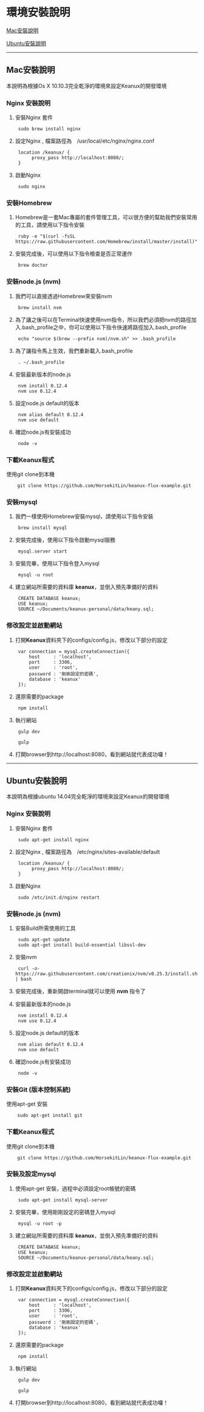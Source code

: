 # 環境安裝說明

[Mac安裝說明](#mac安裝說明)

[Ubuntu安裝說明](#ubuntu安裝說明)

---


## Mac安裝說明

本說明為根據Os X 10.10.3完全乾淨的環境來設定Keanux的開發環境

### Nginx 安裝說明

1. 安裝Nginx 套件

        sudo brew install nginx

2. 設定Nginx , 檔案路徑為　/usr/local/etc/nginx/nginx.conf

        location /keanux/ {
             proxy_pass http://localhost:8080/;
        }

3. 啟動Nginx

        sudo nginx

### 安裝Homebrew

1. Homebrew是一套Mac專屬的套件管理工具，可以很方便的幫助我們安裝常用的工具，請使用以下指令安裝

		ruby -e "$(curl -fsSL https://raw.githubusercontent.com/Homebrew/install/master/install)"

1. 安裝完成後，可以使用以下指令檢查是否正常運作

		brew doctor

### 安裝node.js (nvm)

1. 我們可以直接透過Homebrew來安裝nvm

		brew install nvm

1. 為了讓之後可以在Terminal快速使用nvm指令，所以我們必須把nvm的路徑加入.bash_profile之中，你可以使用以下指令快速將路徑加入.bash_profile

		echo "source $(brew --prefix nvm)/nvm.sh" >> .bash_profile

1. 為了讓指令馬上生效，我們重新載入.bash_profile

		. ~/.bash_profile

1. 安裝最新版本的node.js

		nvm install 0.12.4
		nvm use 0.12.4

1. 設定node.js default的版本

		nvm alias default 0.12.4
		nvm use default

1. 確認node.js有安裝成功

		node -v

### 下載Keanux程式

使用git clone到本機

		git clone https://github.com/HorsekitLin/keanux-flux-example.git

### 安裝mysql

1. 我們一樣使用Homebrew安裝mysql，請使用以下指令安裝

		brew install mysql

1. 安裝完成後，使用以下指令啟動mysql服務

		mysql.server start

1. 安裝完畢，使用以下指令登入mysql

		mysql -u root

1. 建立網站所需要的資料庫 **keanux**，並倒入預先準備好的資料

		CREATE DATABASE keanux;
		USE keanux;
		SOURCE ~/Documents/keanux-personal/data/keany.sql;

### 修改設定並啟動網站

1. 打開**Keanux**資料夾下的configs/config.js，修改以下部分的設定

		var connection = mysql.createConnection({
			host     : 'localhost',
			port     : 3306,
			user     : 'root',
			password : '剛剛設定的密碼',
			database : 'keanux'
		});

1. 還原需要的package

		npm install

1. 執行網站

        gulp dev

        gulp

1. 打開browser到http://localhost:8080，看到網站就代表成功囉！

---

## Ubuntu安裝說明

本說明為根據ubuntu 14.04完全乾淨的環境來設定Keanux的開發環境

### Nginx 安裝說明

1. 安裝Nginx 套件

        sudo apt-get install nginx

2. 設定Nginx , 檔案路徑為　/etc/nginx/sites-available/default

        location /keanux/ {
             proxy_pass http://localhost:8080/;
        }

3. 啟動Nginx

        sudo /etc/init.d/nginx restart

### 安裝node.js (nvm)

1. 安裝Build所需使用的工具

		sudo apt-get update
		sudo apt-get install build-essential libssl-dev

1. 安裝nvm

		curl -o- https://raw.githubusercontent.com/creationix/nvm/v0.25.3/install.sh | bash

1. 安裝完成後，重新開啟terminal就可以使用 **nvm** 指令了

1. 安裝最新版本的node.js

		nvm install 0.12.4
		nvm use 0.12.4

1. 設定node.js default的版本

		nvm alias default 0.12.4
		nvm use default

1. 確認node.js有安裝成功

		node -v

### 安裝Git (版本控制系統)

使用apt-get 安裝

		sudo apt-get install git

### 下載Keanux程式

使用git clone到本機

		git clone https://github.com/HorsekitLin/keanux-flux-example.git


### 安裝及設定mysql

1. 使用apt-get 安裝，過程中必須設定root帳號的密碼

		sudo apt-get install mysql-server

1. 安裝完畢，使用剛剛設定的密碼登入mysql

		mysql -u root -p

1. 建立網站所需要的資料庫 **keanux**，並倒入預先準備好的資料

		CREATE DATABASE keanux;
		USE keanux;
		SOURCE ~/Documents/keanux-personal/data/keany.sql;

### 修改設定並啟動網站

1. 打開**Keanux**資料夾下的configs/config.js，修改以下部分的設定

		var connection = mysql.createConnection({
			host     : 'localhost',
			port     : 3306,
			user     : 'root',
			password : '剛剛設定的密碼',
			database : 'keanux'
		});

1. 還原需要的package

		npm install

1. 執行網站

        gulp dev

		gulp

1. 打開browser到http://localhost:8080，看到網站就代表成功囉！

